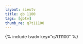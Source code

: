 ```yaml
--- 
layout: sieutv
title: gb 1100
tags: [gbtv]
thumb_re: q7t11100
---
```

{% include tvadv key="q7t11100" %} 
